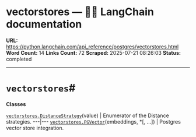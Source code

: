 # vectorstores — 🦜🔗 LangChain  documentation

**URL:** https://python.langchain.com/api_reference/postgres/vectorstores.html
**Word Count:** 14
**Links Count:** 72
**Scraped:** 2025-07-21 08:26:03
**Status:** completed

---

# `vectorstores`\#

**Classes**

[`vectorstores.DistanceStrategy`](https://python.langchain.com/api_reference/postgres/vectorstores/langchain_postgres.vectorstores.DistanceStrategy.html#langchain_postgres.vectorstores.DistanceStrategy "langchain_postgres.vectorstores.DistanceStrategy")\(value\) | Enumerator of the Distance strategies.   ---|---   [`vectorstores.PGVector`](https://python.langchain.com/api_reference/postgres/vectorstores/langchain_postgres.vectorstores.PGVector.html#langchain_postgres.vectorstores.PGVector "langchain_postgres.vectorstores.PGVector")\(embeddings, \*\[, ...\]\) | Postgres vector store integration.